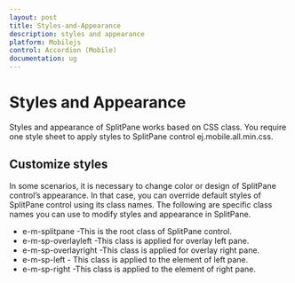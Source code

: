 ```yaml
---
layout: post
title: Styles-and-Appearance
description: styles and appearance
platform: Mobilejs
control: Accordion (Mobile)
documentation: ug
---
```


# Styles and Appearance

Styles and appearance of SplitPane works based on CSS class. You require one style sheet to apply styles to SplitPane control ej.mobile.all.min.css.

## Customize styles

In some scenarios, it is necessary to change color or design of SplitPane control’s appearance. In that case, you can override default styles of SplitPane control using its class names. The following are specific class names you can use to modify styles and appearance in SplitPane.

* e-m-splitpane -This is the root class of SplitPane control.
* e-m-sp-overlayleft -This class is applied for overlay left pane.
* e-m-sp-overlayright -This class is applied for overlay right pane.
* e-m-sp-left - This class is applied to the element of left pane.
* e-m-sp-right -This class is applied to the element of right pane.
 